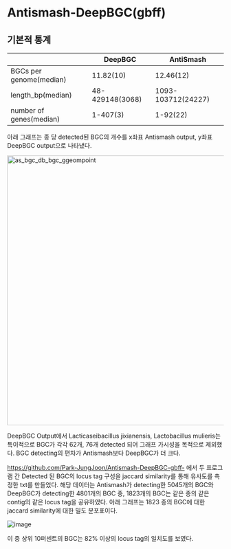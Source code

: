 # Antismash-DeepBGC(gbff) 
## 기본적 통계
||DeepBGC|AntiSmash|
|-|-|-|
|BGCs per genome(median)|11.82(10)|12.46(12)|
|length_bp(median)|48-429148(3068)|1093-103712(24227)|
|number of genes(median)|1-407(3)|1-92(22)|

아래 그래프는 종 당 detected된 BGC의 개수를 x좌표 Antismash output, y좌표 DeepBGC output으로 나타냈다. 

<img width="628" alt="as_bgc_db_bgc_ggeompoint" src="https://user-images.githubusercontent.com/97942772/178883455-bf243db2-75fd-472b-9841-2cd8603ad598.png">

DeepBGC Output에서 Lacticaseibacillus jixianensis, Lactobacillus mulieris는 특이적으로 BGC가 각각 62개, 76개 detected 되어 그래프 가시성을 목적으로 제외했다. 
BGC detecting의 편차가 Antismash보다 DeepBGC가 더 크다.

https://github.com/Park-JungJoon/Antismash-DeepBGC-gbff- 에서 두 프로그램 간 Detected 된 BGC의 locus tag 구성을 jaccard similarity를 통해 유사도를 측정한 txt를 만들었다.
해당 데이터는 Antismash가 detecting한 5045개의 BGC와 DeepBGC가 detecting한 4801개의 BGC 중, 1823개의 BGC는 같은 종의 같은 contig의 같은 locus tag을 공유하였다. 
아래 그래프는 1823 종의 BGC에 대한 jaccard similarity에 대한 밀도 분포표이다. 

![image](https://user-images.githubusercontent.com/97942772/178886144-e9becd79-31d6-4d0d-b066-e5ea188214f8.png)

이 중 상위 10퍼센트의 BGC는 82% 이상의 locus tag의 일치도를 보였다. 
